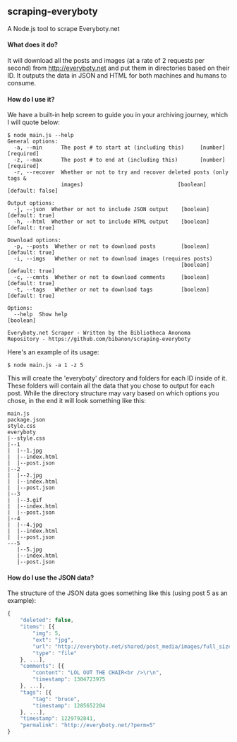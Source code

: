 
## scraping-everyboty
A Node.js tool to scrape Everyboty.net

#### What does it do?

It will download all the posts and images (at a rate of 2 requests per second) from http://everyboty.net and put them in directories based on their ID. It outputs the data in JSON and HTML for both machines and humans to consume.

#### How do I use it?
We have a built-in help screen to guide you in your archiving journey, which I will quote below:
```
$ node main.js --help
General options:
  -a, --min      The post # to start at (including this)     [number] [required]
  -z, --max      The post # to end at (including this)       [number] [required]
  -r, --recover  Whether or not to try and recover deleted posts (only tags &
                 images)                              [boolean] [default: false]

Output options:
  -j, --json  Whether or not to include JSON output    [boolean] [default: true]
  -h, --html  Whether or not to include HTML output    [boolean] [default: true]

Download options:
  -p, --posts  Whether or not to download posts        [boolean] [default: true]
  -i, --imgs   Whether or not to download images (requires posts)
                                                       [boolean] [default: true]
  -c, --cmnts  Whether or not to download comments     [boolean] [default: true]
  -t, --tags   Whether or not to download tags         [boolean] [default: true]

Options:
  --help  Show help                                                    [boolean]

Everyboty.net Scraper - Written by the Bibliotheca Anonoma
Repository - https://github.com/bibanon/scraping-everyboty
```

Here's an example of its usage:
```
$ node main.js -a 1 -z 5
```
This will create the 'everyboty' directory and folders for each ID inside of it. These folders will contain all the data that you chose to output for each post. While the directory structure may vary based on which options you chose, in the end it will look something like this:
```
main.js
package.json
style.css
everyboty
|--style.css
|--1
|  |--1.jpg
|  |--index.html
|  |--post.json
|--2
|  |--2.jpg
|  |--index.html
|  |--post.json
|--3
|  |--3.gif
|  |--index.html
|  |--post.json
|--4
|  |--4.jpg
|  |--index.html
|  |--post.json
---5
   |--5.jpg
   |--index.html
   |--post.json
```

#### How do I use the JSON data?

The structure of the JSON data goes something like this (using post 5 as an example):
```javascript
{
    "deleted": false,
    "items": [{
        "img": 5,
        "ext": "jpg",
        "url": "http://everyboty.net/shared/post_media/images/full_sized/5.jpg",
        "type": "file"
    }, ...],
    "comments": [{
        "content": "LOL OUT THE CHAIR<br />\r\n",
        "timestamp": 1304723975
    }, ...],
    "tags": [{
        "tag": "bruce",
        "timestamp": 1285652204
    }, ...],
    "timestamp": 1229792841,
    "permalink": "http://everyboty.net/?perm=5"
}
```
